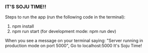 ### IT'S SOJU TIME!! 
Steps to run the app (run the following code in the terminal):

1. npm install
2. npm run start (for development mode: npm run dev)

When you see a message on your terminal saying:
"Server running in production  mode on port 5000",
Go to localhost:5000
It's Soju Time!

